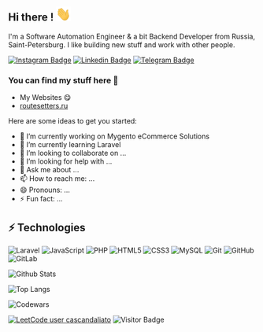 ## Hi there ! <img src="https://github.com/inspirasiprogrammer/inspirasiprogrammer/blob/main/wave.gif" width="30px">


I'm a Software Automation Engineer & a bit Backend Developer from Russia, Saint-Petersburg. I like building new stuff and work with other people.


[![Instagram Badge](https://img.shields.io/badge/-@dolgushin-purple?style=flat-square&logo=instagram&logoColor=white&link=https://instagram.com/zhorads/)](https://instagram.com/zhorads/)
[![Linkedin Badge](https://img.shields.io/badge/-Dolgushin-blue?style=flat-square&logo=Linkedin&logoColor=white&link=https://ru.linkedin.com/in/georgii-dolgushin-5837311b6)](https://ru.linkedin.com/in/georgii-dolgushin-5837311b6)
[![Telegram Badge](https://img.shields.io/badge/-@dolgushin-0088CC?style=flat&logo=Facebook&logoColor=white)](https://t.me/dolgushin_georgii "Contact on Telegram")

### You can find my stuff here :leaves:

- My Websites :yum: 
- [routesetters.ru](https://routesetters.ru)

Here are some ideas to get you started:

- 🔭 I’m currently working on Mygento eCommerce Solutions
- 🌱 I’m currently learning Laravel
- 👯 I’m looking to collaborate on ...
- 🤔 I’m looking for help with ...
- 💬 Ask me about ...
- 📫 How to reach me: ...
- 😄 Pronouns: ...
- ⚡ Fun fact: ...

## ⚡ Technologies

<!--- just --->

![Laravel](https://img.shields.io/badge/-Laravel-00599C?style=flat-square&logo=Laravel)
![JavaScript](https://img.shields.io/badge/-JavaScript-black?style=flat-square&logo=javascript)
![PHP](https://img.shields.io/badge/-PHP-black?style=flat-square&logo=php)
![HTML5](https://img.shields.io/badge/-HTML5-E34F26?style=flat-square&logo=html5&logoColor=white)
![CSS3](https://img.shields.io/badge/-CSS3-1572B6?style=flat-square&logo=css3)
![MySQL](https://img.shields.io/badge/-MySQL-black?style=flat-square&logo=mysql)
![Git](https://img.shields.io/badge/-Git-black?style=flat-square&logo=git)
![GitHub](https://img.shields.io/badge/-GitHub-181717?style=flat-square&logo=github)
![GitLab](https://img.shields.io/badge/-GitLab-FCA121?style=flat-square&logo=gitlab)

![Github Stats](https://github-readme-stats.vercel.app/api?username=dolgushing&count_private=true&show_icons=true&include_all_commits=true)

![Top Langs](https://github-readme-stats.vercel.app/api/top-langs/?username=dolgushing&hide=TeX&layout=compact)

![Codewars](https://www.codewars.com/users/DolgushinG/badges/large)

[![LeetCode user cascandaliato](https://img.shields.io/badge/dynamic/json?style=for-the-badge&labelColor=black&color=%23ffa116&label=Solved&query=solved&url=https%3A%2F%2Fleetcode-badge.vercel.app%2Fapi%2Fusers%2FDolgushinG&logo=leetcode&logoColor=yellow)](https://leetcode.com/DolgushinG/)
![Visitor Badge](https://komarev.com/ghpvc/?username=dolgushing&color=green)
